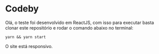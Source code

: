# Codeby

Olá, o teste foi desenvolvido em ReactJS, com isso para executar basta clonar este repositório e rodar o comando abaixo no terminal:

    yarn && yarn start

O site está responsivo.
